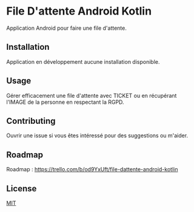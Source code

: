 # File D'attente Android Kotlin

Application Android pour faire une file d'attente.

## Installation

Application en développement aucune installation disponible.

## Usage

Gérer efficacement une file d'attente avec TICKET ou en récupérant l'IMAGE de la personne en respectant la RGPD.

## Contributing
Ouvrir une issue si vous êtes intéressé pour des suggestions ou m'aider.

## Roadmap

Roadmap : https://trello.com/b/od9YxUft/file-dattente-android-kotlin

## License
[MIT](https://choosealicense.com/licenses/mit/)
